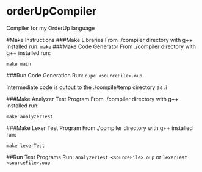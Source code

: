 # orderUpCompiler
Compiler for my OrderUp language

#Make Instructions
###Make Libraries
  From ./compiler directory with g++ installed run:
    ```
    make
    ```
###Make Code Generator
  From ./compiler directory with g++ installed run:
  ```
  make main
  ```

###Run Code Generation
  Run: ```oupc <sourceFile>.oup```

  Intermediate code is output to the ./compile/temp directory as <sourceFile>.i

###Make Analyzer Test Program
From ./compiler directory with g++ installed run:
  ```
  make analyzerTest
  ```
###Make Lexer Test Program
From ./compiler directory with g++ installed run:
  ```
  make lexerTest
  ```
##Run Test Programs
Run: ```analyzerTest <sourceFile>.oup``` or ```lexerTest <sourceFile>.oup```
